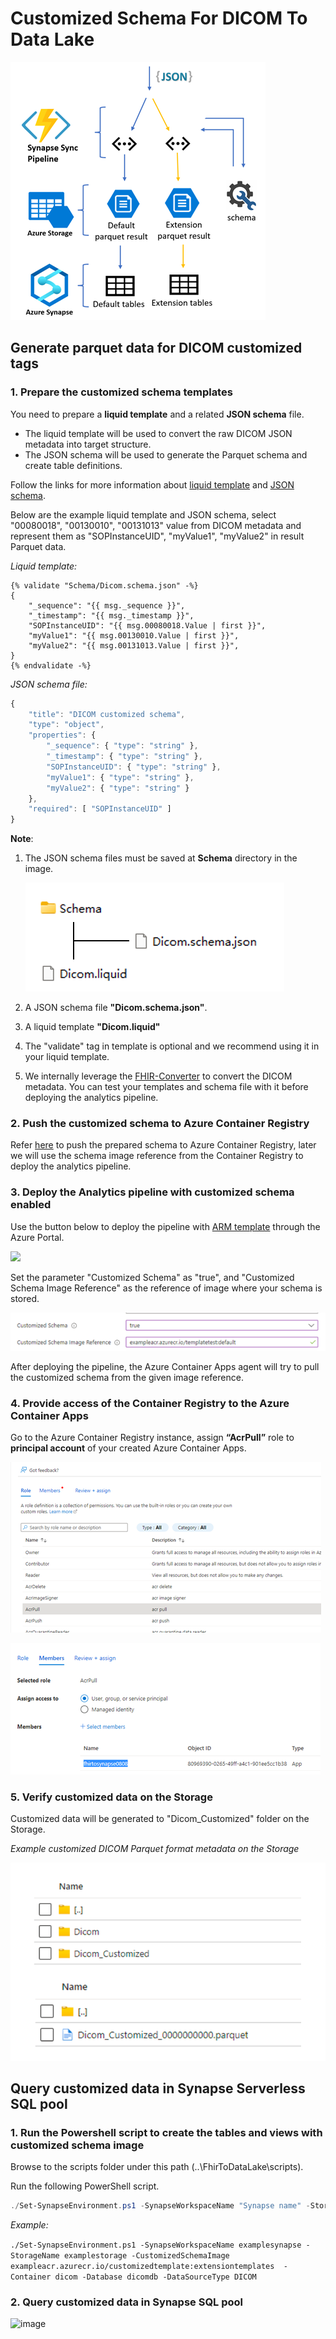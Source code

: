 # Customized Schema For DICOM To Data Lake

 ![image](./assets/ProcessExtensions.png)

## Generate parquet data for DICOM customized tags

### 1.	Prepare the customized schema templates
You need to prepare a **liquid template** and a related **JSON schema** file. 

- The liquid template will be used to convert the raw DICOM JSON metadata into target structure.
- The JSON schema will be used to generate the Parquet schema and create table definitions.

Follow the links for more information about [liquid template](http://dotliquidmarkup.org/) and [JSON schema](https://json-schema.org/learn/getting-started-step-by-step).

Below are the example liquid template and JSON schema, select "00080018", "00130010", "00131013" value from DICOM metadata and represent them as "SOPInstanceUID", "myValue1", "myValue2" in result Parquet data.

_Liquid template:_
```liquid
{% validate "Schema/Dicom.schema.json" -%}
{
    "_sequence": "{{ msg._sequence }}",
    "_timestamp": "{{ msg._timestamp }}",
    "SOPInstanceUID": "{{ msg.00080018.Value | first }}",
    "myValue1": "{{ msg.00130010.Value | first }}",
    "myValue2": "{{ msg.00131013.Value | first }}",
}
{% endvalidate -%}
```

_JSON schema file:_

```javascript
{
    "title": "DICOM customized schema",
    "type": "object",
    "properties": {
        "_sequence": { "type": "string" },
        "_timestamp": { "type": "string" },
        "SOPInstanceUID": { "type": "string" },
        "myValue1": { "type": "string" },
        "myValue2": { "type": "string" }
    },
    "required": [ "SOPInstanceUID" ]
}
```

**Note**:
1. The JSON schema files must be saved at **Schema** directory in the image.
	 
	 ![image](./assets/DicomLiquidDirectory.png)

2. A JSON schema file  **"Dicom.schema.json"**.

3. A liquid template **"Dicom.liquid"**

4. The "validate" tag in template is optional and we recommend using it in your liquid template.

5. We internally leverage the [FHIR-Converter](https://github.com/microsoft/FHIR-Converter) to convert the DICOM metadata. You can test your templates and schema file with it before deploying the analytics pipeline.

### 2.	Push the customized schema to Azure Container Registry
Refer [here](https://github.com/microsoft/FHIR-Converter/blob/main/docs/TemplateManagementCLI.md) to push the prepared schema to Azure Container Registry, later we will use the schema image reference from the Container Registry to deploy the analytics pipeline.

### 3.	Deploy the Analytics pipeline with customized schema enabled

Use the button below to deploy  the pipeline with [ARM template](../deploy/templates/ContainerApp/DeployFhirPipelineToContainerApp.json) through the Azure Portal.
   
<a href="https://portal.azure.com/#create/Microsoft.Template/uri/https%3A%2F%2Fraw.githubusercontent.com%2FMicrosoft%2FFHIR-Analytics-Pipelines%2Fmain%2FFhirToDataLake%2Fdeploy%2Ftemplates%2FContainerApp%2FDeployDicomPipelineToContainerApp.json" target="_blank">
    <img src="https://aka.ms/deploytoazurebutton"/>
</a>

Set the parameter "Customized Schema" as "true", and "Customized Schema Image Reference" as the reference of image where your schema is stored.

 ![image](./assets/DeploymentTemplate.png)

After deploying the pipeline, the Azure Container Apps agent will try to pull the customized schema from the given image reference.

### 4.	Provide access of the Container Registry to the Azure Container Apps
Go to the Azure Container Registry instance, assign **“AcrPull”** role to **principal account** of your created Azure Container Apps.
 
 ![image](./assets/AccessRole.png)

 ![image](./assets/AssignAccess.png)


### 5.	Verify customized data on the Storage

Customized data will be generated to "Dicom_Customized" folder on the Storage.

_Example customized DICOM Parquet format metadata on the Storage_

 ![image](./assets/DicomCustomizedParquet.png)

## Query customized data in Synapse Serverless SQL pool

### 1.	Run the Powershell script to create the tables and views with customized schema image

Browse to the scripts folder under this path (..\FhirToDataLake\scripts).

Run the following PowerShell script.

```Powershell
./Set-SynapseEnvironment.ps1 -SynapseWorkspaceName "Synapse name" -StorageName "Storage name" -CustomizedSchemaImage "Schema image reference" -Container dicom -Database dicomdb -DataSourceType DICOM
```

_Example:_

```./Set-SynapseEnvironment.ps1 -SynapseWorkspaceName examplesynapse -StorageName examplestorage -CustomizedSchemaImage exampleacr.azurecr.io/customizedtemplate:extensiontemplates  -Container dicom -Database dicomdb -DataSourceType DICOM```

### 2.	Query customized data in Synapse SQL pool

 ![image](./assets/QueryDicomSynapsePool.png)
